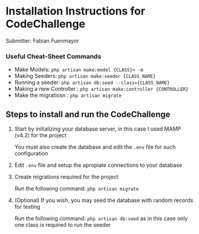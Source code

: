 # Installation Instructions for CodeChallenge

Submitter: Fabian Fuenmayor

### Useful Cheat-Sheet Commands

- Make Models: `php artisan make:model {CLASS}> -m`
- Making Seeders: `php artisan make:seeder {CLASS_NAME}`
- Running a seeder: `php artisan db:seed --class={CLASS_NAME}`
- Making a new Controller : `php artisan make:controller {CONTROLLER}`
- Make the migratiosn : `php artisan migrate`

## Steps to install and run the CodeChallenge

1. Start by initializing your database server, in this case I used MAMP (v4.2) for the project
	
	You must also create the database and edit the `.env` file for such configuration

2. Edit `.env` file and setup the apropiate connections to your database
3. Create migrations required for the project

	Run the following command: `php artisan migrate`

4. (Optional) If you wish, you may seed the database with random records for testing

	Run the following command: `php artisan db:seed` as in this case only one class is required to run the seeder
